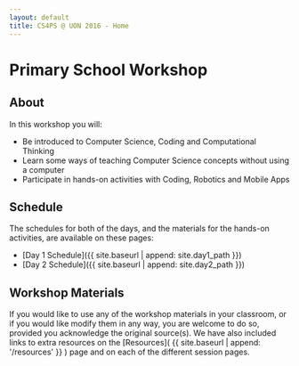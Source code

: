 ```yaml
---
layout: default
title: CS4PS @ UON 2016 - Home
---
```


# Primary School Workshop

## About

In this workshop you will:

- Be introduced to Computer Science, Coding and Computational Thinking
- Learn some ways of teaching Computer Science concepts without using a computer
- Participate in hands-on activities with Coding, Robotics and Mobile Apps

## Schedule 

The schedules for both of the days, and the materials for the hands-on activities, are available on these pages:

- [Day 1 Schedule]({{ site.baseurl | append: site.day1_path }})
- [Day 2 Schedule]({{ site.baseurl | append: site.day2_path }})

## Workshop Materials

If you would like to use any of the workshop materials in your classroom, or if you would like modify them in any way, you are welcome to do so, provided you acknowledge the original source(s).
We have also included links to extra resources on the [Resources]( {{ site.baseurl | append: '/resources' }} ) page and on each of the different session pages.
